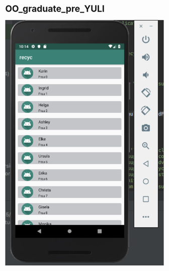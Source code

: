 # OO_graduate_pre_YULI
![](https://github.com/miaomiaosang/OO_designpattern_pre/blob/master/image/Picture1.png)
